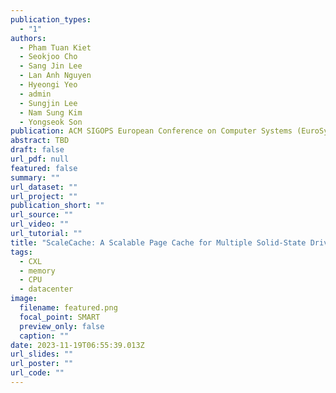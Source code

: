 ```yaml
---
publication_types:
  - "1"
authors:
  - Pham Tuan Kiet
  - Seokjoo Cho
  - Sang Jin Lee
  - Lan Anh Nguyen
  - Hyeongi Yeo
  - admin
  - Sungjin Lee
  - Nam Sung Kim
  - Yongseok Son
publication: ACM SIGOPS European Conference on Computer Systems (EuroSys, accepted)
abstract: TBD
draft: false
url_pdf: null
featured: false
summary: ""
url_dataset: ""
url_project: ""
publication_short: ""
url_source: ""
url_video: ""
url_tutorial: ""
title: "ScaleCache: A Scalable Page Cache for Multiple Solid-State Drives"
tags:
  - CXL
  - memory
  - CPU
  - datacenter
image:
  filename: featured.png
  focal_point: SMART
  preview_only: false
  caption: ""
date: 2023-11-19T06:55:39.013Z
url_slides: ""
url_poster: ""
url_code: ""
---
```

